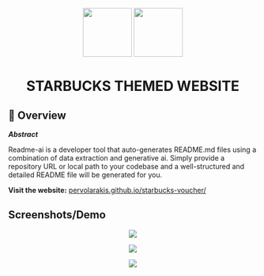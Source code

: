 <p align="center">
  <img src=""C:\Users\krisziah vinoya\Downloads\banner-sample.png"" width="99">
  <img src="https:/![banner-sample](https://github.com/KRISZIAH/Final/assets/155798339/3e2e0d4a-93e7-41cf-9854-738dd6bfeddb)
/img.icons8.com/?size=512&id=kTuxVYRKeKEY&format=png" width="99">
</p>
<h1 align="center">STARBUCKS THEMED WEBSITE</h1>

## 📍 Overview

***Abstract***

Readme-ai is a developer tool that auto-generates README.md files using a combination of data extraction and generative ai. Simply provide a repository URL or local path to your codebase and a well-structured and detailed README file will be generated for you.

**Visit the website:** [pervolarakis.github.io/starbucks-voucher/](pervolarakis.github.io/starbucks-voucher/)

## Screenshots/Demo

<p align="center">
    <img src="./apply.png">
</p>
<p align="center">
    <img src="./redeem.png">
</p>
<p align="center">
    <img src="./admin.png">
</p>

